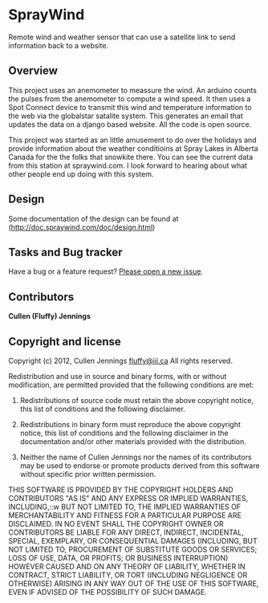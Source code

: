 SprayWind
=========

Remote wind and weather sensor that can use a satellite link to send information back to a website.


## Overview

This project uses an anemometer to meassure the wind. An arduino counts the pulses from the anemometer to compute a wind speed. It then uses a Spot Connect device to transmit this wind and temperature information to the web via the globalstar satalite system. This generates an email that updates the data on a django based website. All the code is open source. 

This project was started as an little amusement to do over the holidays and provide information about the weather conditioins at Spray Lakes in Alberta Canada for the the folks that snowkite there. You can see the current data from this station at spraywind.com. I look forward to hearing about what other people end up doing with this system.



## Design 

Some documentation of the design can be found at
(http://doc.spraywind.com/doc/design.html)


## Tasks and Bug tracker

Have a bug or a feature request? [Please open a new issue](https://github.com/fluffy/SprayWind/issues).


## Contributors

**Cullen (Fluffy) Jennings**


## Copyright and license

Copyright (c) 2012, Cullen Jennings <fluffy@iii.ca> All rights reserved.

Redistribution and use in source and binary forms, with or without
modification, are permitted provided that the following conditions are met: 
 
 1. Redistributions of source code must retain the above copyright notice, this
 list of conditions and the following disclaimer. 
 
 2. Redistributions in binary form must reproduce the above copyright notice,
 this list of conditions and the following disclaimer in the documentation
 and/or other materials provided with the distribution. 
 
 3. Neither the name of Cullen Jennings nor the names of its contributors may 
 be used to endorse or promote products derived from this software without 
 specific prior written permission.
 
THIS SOFTWARE IS PROVIDED BY THE COPYRIGHT HOLDERS AND CONTRIBUTORS "AS IS" AND
ANY EXPRESS OR IMPLIED WARRANTIES, INCLUDING,::w BUT NOT LIMITED TO, THE IMPLIED
WARRANTIES OF MERCHANTABILITY AND FITNESS FOR A PARTICULAR PURPOSE ARE
DISCLAIMED. IN NO EVENT SHALL THE COPYRIGHT OWNER OR CONTRIBUTORS BE LIABLE FOR
ANY DIRECT, INDIRECT, INCIDENTAL, SPECIAL, EXEMPLARY, OR CONSEQUENTIAL DAMAGES
(INCLUDING, BUT NOT LIMITED TO, PROCUREMENT OF SUBSTITUTE GOODS OR SERVICES;
LOSS OF USE, DATA, OR PROFITS; OR BUSINESS INTERRUPTION) HOWEVER CAUSED AND
ON ANY THEORY OF LIABILITY, WHETHER IN CONTRACT, STRICT LIABILITY, OR TORT
(INCLUDING NEGLIGENCE OR OTHERWISE) ARISING IN ANY WAY OUT OF THE USE OF THIS
SOFTWARE, EVEN IF ADVISED OF THE POSSIBILITY OF SUCH DAMAGE.
